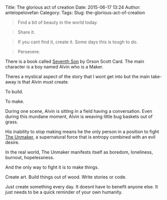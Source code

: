 Title: The glorious act of creation
Date: 2015-06-17 13:24
Author: antelopelovefan
Category: 
Tags: 
Slug: the-glorious-act-of-creation

> Find a bit of beauty in the world today.

> Share it.

> If you cant find it, create it. Some days this is tough to do.

> Persevere.

There is a book called [Seventh Son](https://en.wikipedia.org/wiki/Seventh_Son_(novel)) by Orson Scott Card. The main character is a boy named Alvin who is a Maker.

Theres a mystical aspect of the story that I wont get into but the main take-away is that Alvin must create.

To build.

To make.

During one scene, Alvin is sitting in a field having a conversation. Even during this mundane moment, Alvin is weaving little bug baskets out of grass.

His inability to stop making means he the only person in a position to fight [The Unmaker](https://en.wikipedia.org/wiki/The_Unmaker), a supernatural force that is entropy combined with an evil desire.

In the real world, The Unmaker manifests itself as boredom, loneliness, burnout, hopelessness.

And the only way to fight it is to make things.

Create art. Build things out of wood. Write stories or code.

Just create something every day. It doesnt have to benefit anyone else. It just needs to be a quick reminder of your own humanity.

